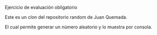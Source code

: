 Ejercicio de evaluación obligatorio

Este es un clon del repositorio random de Juan Quemada.

El cual permite generar un número aleatorio y lo muestra por consola.
